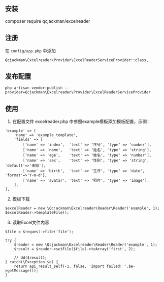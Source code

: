 ## 安装
composer require qcjackman/excelreader

## 注册
在 `config/app.php` 中添加
```
Qcjackman\Excelreader\Provider\ExcelReaderServiceProvider::class,
```

## 发布配置
```
php artisan vendor:publish --provider=Qcjackman\Excelreader\Provider\ExcelReaderServiceProvider
```

## 使用

1. 在配置文件 excelreader.php 中参照example模板添加模板配置，示例：
```
'example' => [
    'name' => 'example_template',
    'fields' => [
        ['name' => 'index',  'text' => '序号', 'type' => 'number'],
        ['name' => 'name',   'text' => '姓名', 'type' => 'string'],
        ['name' => 'age',    'text' => '姓名', 'type' => 'number'],
        ['name' => 'sex',    'text' => '性别', 'type' => 'string', 'default'=>'未知'],
        ['name' => 'birth',  'text' => '生日', 'type' => 'date',   'format'=>'Y-m-d'],
        ['name' => 'avatar', 'text' => '照片', 'type' => 'image'],
    ],
],
```

2. 模板下载
```
$excelReader = new \Qcjackman\Excelreader\Reader\Reader('example', 1);
$excelReader->templateFile();
```

3. 读取Excel文件内容
```
$file = $request->file('file');

try {
    $reader = new \Qcjackman\Excelreader\Reader\Reader('example', 1);
    $result = $reader->setFile($file)->toArray('first', 2);

    // dd($result);
} catch(\Exception $e) {
    return api_result_self(-1, false, 'import failed! '.$e->getMessage());
}
```